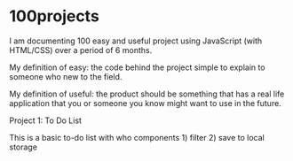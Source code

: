 # 100projects

I am documenting 100 easy and useful project using JavaScript (with HTML/CSS) over a period of 6 months.

My definition of easy: the code behind the project simple to explain to someone who new to the field. 

My definition of useful: the product should be something that has a real life application that you or someone you know might want to use in the future.

Project 1: To Do List

This is a basic to-do list with who components 1) filter 2) save to local storage
